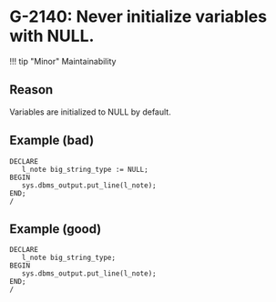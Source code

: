 # G-2140: Never initialize variables with NULL.

!!! tip "Minor"
    Maintainability

## Reason

Variables are initialized to NULL by default.

## Example (bad)

```
DECLARE
   l_note big_string_type := NULL;
BEGIN
   sys.dbms_output.put_line(l_note);
END;
/
```

## Example (good)

```
DECLARE
   l_note big_string_type;
BEGIN
   sys.dbms_output.put_line(l_note);
END;
/
```